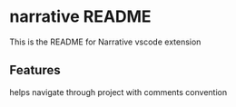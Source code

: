 # narrative README

This is the README for Narrative vscode extension

## Features

helps navigate through project with comments convention
